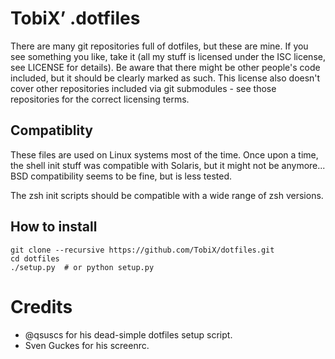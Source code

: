 # TobiX’ .dotfiles

There are many git repositories full of dotfiles, but these are mine. If you
see something you like, take it (all my stuff is licensed under the ISC
license, see LICENSE for details). Be aware that there might be other people's
code included, but it should be clearly marked as such. This license also
doesn't cover other repositories included via git submodules - see those
repositories for the correct licensing terms.

## Compatiblity

These files are used on Linux systems most of the time. Once upon a time, the
shell init stuff was compatible with Solaris, but it might not be anymore...
BSD compatibility seems to be fine, but is less tested.

The zsh init scripts should be compatible with a wide range of zsh versions.

## How to install

```
git clone --recursive https://github.com/TobiX/dotfiles.git
cd dotfiles
./setup.py  # or python setup.py
```

# Credits

- @qsuscs for his dead-simple dotfiles setup script.
- Sven Guckes for his screenrc.
